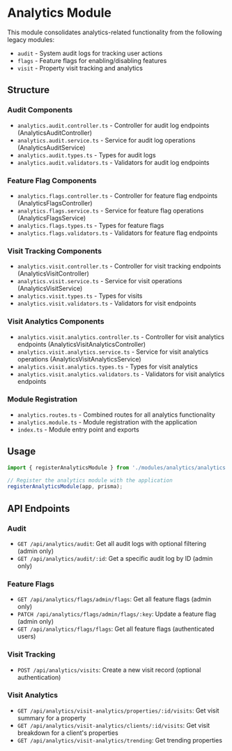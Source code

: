 # Analytics Module

This module consolidates analytics-related functionality from the following legacy modules:

- `audit` - System audit logs for tracking user actions
- `flags` - Feature flags for enabling/disabling features
- `visit` - Property visit tracking and analytics

## Structure

### Audit Components
- `analytics.audit.controller.ts` - Controller for audit log endpoints (AnalyticsAuditController)
- `analytics.audit.service.ts` - Service for audit log operations (AnalyticsAuditService)
- `analytics.audit.types.ts` - Types for audit logs
- `analytics.audit.validators.ts` - Validators for audit log endpoints

### Feature Flag Components
- `analytics.flags.controller.ts` - Controller for feature flag endpoints (AnalyticsFlagsController)
- `analytics.flags.service.ts` - Service for feature flag operations (AnalyticsFlagsService)
- `analytics.flags.types.ts` - Types for feature flags
- `analytics.flags.validators.ts` - Validators for feature flag endpoints

### Visit Tracking Components
- `analytics.visit.controller.ts` - Controller for visit tracking endpoints (AnalyticsVisitController)
- `analytics.visit.service.ts` - Service for visit operations (AnalyticsVisitService)
- `analytics.visit.types.ts` - Types for visits
- `analytics.visit.validators.ts` - Validators for visit endpoints

### Visit Analytics Components
- `analytics.visit.analytics.controller.ts` - Controller for visit analytics endpoints (AnalyticsVisitAnalyticsController)
- `analytics.visit.analytics.service.ts` - Service for visit analytics operations (AnalyticsVisitAnalyticsService)
- `analytics.visit.analytics.types.ts` - Types for visit analytics
- `analytics.visit.analytics.validators.ts` - Validators for visit analytics endpoints

### Module Registration
- `analytics.routes.ts` - Combined routes for all analytics functionality
- `analytics.module.ts` - Module registration with the application
- `index.ts` - Module entry point and exports

## Usage

```typescript
import { registerAnalyticsModule } from './modules/analytics/analytics.module.js';

// Register the analytics module with the application
registerAnalyticsModule(app, prisma);
```

## API Endpoints

### Audit
- `GET /api/analytics/audit`: Get all audit logs with optional filtering (admin only)
- `GET /api/analytics/audit/:id`: Get a specific audit log by ID (admin only)

### Feature Flags
- `GET /api/analytics/flags/admin/flags`: Get all feature flags (admin only)
- `PATCH /api/analytics/flags/admin/flags/:key`: Update a feature flag (admin only)
- `GET /api/analytics/flags/flags`: Get all feature flags (authenticated users)

### Visit Tracking
- `POST /api/analytics/visits`: Create a new visit record (optional authentication)

### Visit Analytics
- `GET /api/analytics/visit-analytics/properties/:id/visits`: Get visit summary for a property
- `GET /api/analytics/visit-analytics/clients/:id/visits`: Get visit breakdown for a client's properties
- `GET /api/analytics/visit-analytics/trending`: Get trending properties